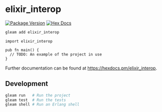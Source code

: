 # elixir_interop

[![Package Version](https://img.shields.io/hexpm/v/elixir_interop)](https://hex.pm/packages/elixir_interop)
[![Hex Docs](https://img.shields.io/badge/hex-docs-ffaff3)](https://hexdocs.pm/elixir_interop/)

```sh
gleam add elixir_interop
```
```gleam
import elixir_interop

pub fn main() {
  // TODO: An example of the project in use
}
```

Further documentation can be found at <https://hexdocs.pm/elixir_interop>.

## Development

```sh
gleam run   # Run the project
gleam test  # Run the tests
gleam shell # Run an Erlang shell
```
